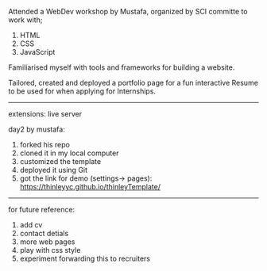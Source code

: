 Attended a WebDev workshop by Mustafa, organized by SCI committe to work with;
1. HTML
2. CSS
3. JavaScript

Familiarised myself with tools and frameworks for building a website.

Tailored, created and deployed a portfolio page for a fun interactive Resume to be used for when applying for Internships. 

----
extensions: live server 

day2 by mustafa:
1. forked his repo
2. cloned it in my local computer
3. customized the template
4. deployed it using Git
5. got the link for demo (settings-> pages): https://thinleyyc.github.io/thinleyTemplate/ 
----
for future reference:
1. add cv
2. contact detials
3. more web pages
4. play with css style 
5. experiment forwarding this to recruiters

